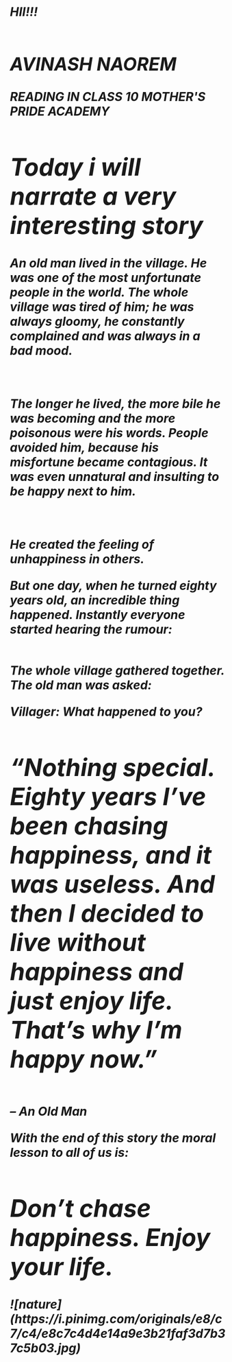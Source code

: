 <html>
<body>

<I><h1>HII!!!<H1>

<I><H2>AVINASH NAOREM</H2>

READING IN CLASS 10
MOTHER'S PRIDE ACADEMY
<I><h1>Today i will narrate a very interesting story</h1></I>

<P>An old man lived in the village. He was one of the most unfortunate people in the world. The whole village was tired of him; he was always gloomy, he constantly complained and was always in a bad mood.</P><br>


<p>The longer he lived, the more bile he was becoming and the more poisonous were his words. People avoided him, because his misfortune became contagious. It was even unnatural and insulting to be happy next to him.
</p><br>

<p>He created the feeling of unhappiness in others.

But one day, when he turned eighty years old, an incredible thing happened. Instantly everyone started hearing the rumour:</p><br>The whole village gathered together. <br>The old man was asked:<br>

Villager: What happened to you?<br>

 

<H1>“Nothing special. Eighty years I’ve been chasing happiness, and it was useless. And then I decided to live without happiness and just enjoy life. That’s why I’m happy now.” </h1><br>– An Old Man


With the end of this story the moral lesson to all of us is: </I>
<h1>Don’t chase happiness. Enjoy your life.</h1>
![nature](https://i.pinimg.com/originals/e8/c7/c4/e8c7c4d4e14a9e3b21faf3d7b37c5b03.jpg)
